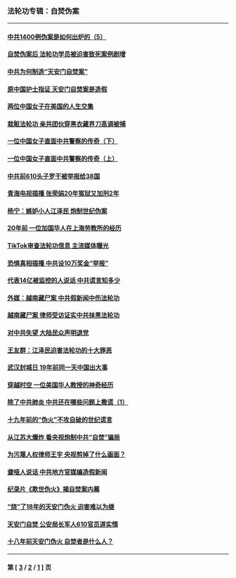 ### 法轮功专辑：自焚伪案
---
#### [中共1400例伪案是如何出炉的（5）](../../pages/nf5562/n13226831.md?11240430) 
#### [自焚伪案后 法轮功学员被迫害致死案例剧增](../../pages/nf5562/n13190600.md?11240430) 
#### [中共为何制造“天安门自焚案”](../../pages/nf5562/n13183270.md?11240430) 
#### [原中国护士指证 天安门自焚案是造假](../../pages/nf5562/n13172289.md?11240430) 
#### [两位中国女子在美国的人生交集](../../pages/nf5562/n13156138.md?11240430) 
#### [栽赃法轮功 亲共团伙穿黑衣藏界刀高调被捕](../../pages/nf5562/n13073780.md?11240430) 
#### [一位中国女子直面中共警察的传奇（下）](../../pages/nf5562/n12989706.md?11240430) 
#### [一位中国女子直面中共警察的传奇（上）](../../pages/nf5562/n12985072.md?11240430) 
#### [中共前610头子罗干被举报给38国](../../pages/nf5562/n12975419.md?11240430) 
#### [青海电视插播 张荣娟20年冤狱又加刑2年](../../pages/nf5562/n12738166.md?11240430) 
#### [杨宁：嫉妒小人江泽民 炮制世纪伪案](../../pages/nf5562/n12724108.md?11240430) 
#### [20年前 一位加国华人在上海劳教所的经历](../../pages/nf5562/n12707932.md?11240430) 
#### [TikTok审查法轮功信息 主流媒体曝光](../../pages/nf5562/n12362336.md?11240430) 
#### [恐惧真相插播 中共设10万奖金“举报”](../../pages/nf5562/n12306396.md?11240430) 
#### [代表14亿被监控的人说话 中共谎言知多少](../../pages/nf5562/n12297484.md?11240430) 
#### [外媒：越南藏尸案 中共假新闻中伤法轮功](../../pages/nf5562/n12264411.md?11240430) 
#### [越南藏尸案 律师受访证实中共抹黑法轮功](../../pages/nf5562/n12261878.md?11240430) 
#### [对中共失望 大陆民众声明退党](../../pages/nf5562/n12187315.md?11240430) 
#### [王友群：江泽民迫害法轮功的十大罪恶](../../pages/nf5562/n12169074.md?11240430) 
#### [武汉封城日 19年前同一天中国出大事](../../pages/nf5562/n12150901.md?11240430) 
#### [穿越时空  一位美国华人教授的神奇经历](../../pages/nf5562/n12097460.md?11240430) 
#### [除了中共肺炎 中共还在哪些问题上撒谎（1）](../../pages/nf5562/n11955770.md?11240430) 
#### [十九年前的“伪火”不攻自破的世纪谎言](../../pages/nf5562/n11813238.md?11240430) 
#### [从江苏大爆炸 看央视炮制中共“自焚”骗局](../../pages/nf5562/n11140275.md?11240430) 
#### [为污蔑人权律师王宇 央视剪掉了什么画面？](../../pages/nf5562/n11130142.md?11240430) 
#### [聋哑人说话 中共地方官媒编造假新闻](../../pages/nf5562/n11006067.md?11240430) 
#### [纪录片《欺世伪火》揭自焚案内幕](../../pages/nf5562/n11002664.md?11240430) 
#### [“烧”了18年的天安门伪火 迫害难以为继](../../pages/nf5562/n10996660.md?11240430) 
#### [天安门自焚 公安局长军人610官员道实情](../../pages/nf5562/n10997098.md?11240430) 
#### [十八年前天安门伪火 自焚者是什么人？](../../pages/nf5562/n10996556.md?11240430) 

---
#### 第 [ [3](./3.md?11240430) / [2](./2.md?11240430) / [1](./1.md?11240430) ] 页
